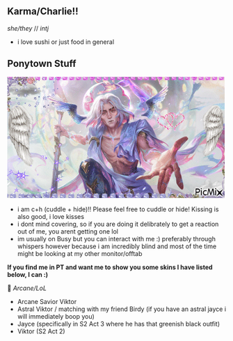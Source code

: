 ## Karma/Charlie!!
*she/they* // *intj*
- i love sushi or just food in general
## Ponytown Stuff
![](https://github.com/karmrsha/silly/blob/main/my%20wife.gif)

- i am c+h (cuddle + hide)!! Please feel free to cuddle or hide! Kissing is also good, i love kisses
- i dont mind covering, so if you are doing it delibrately to get a reaction out of me, you arent getting one lol
- im usually on Busy but you can interact with me :) preferably through whispers however because i am incredibly blind and most of the time might be looking at my other monitor/offtab

**If you find me in PT and want me to show you some skins I have listed below, I can :)**

🔮 *Arcane/LoL*
- Arcane Savior Viktor
- Astral Viktor / matching with my friend Birdy (if you have an astral jayce i will immediately boop you)
- Jayce (specifically in S2 Act 3 where he has that greenish black outfit)
- Viktor (S2 Act 2)
